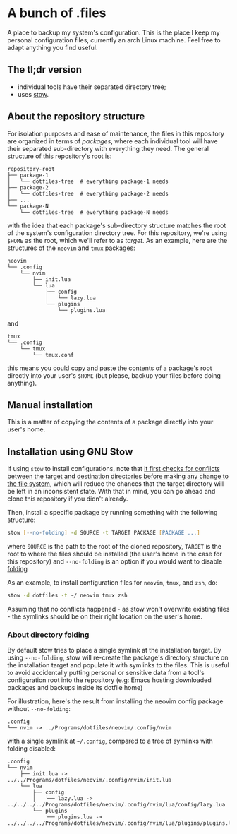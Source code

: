 # A bunch of .files

A place to backup my system's configuration. This is the place I keep my personal
configuration files, currently an arch Linux machine. Feel free to adapt anything you
find useful.

## The tl;dr version

* individual tools have their separated directory tree;
* uses [stow][stow].

## About the repository structure

For isolation purposes and ease of maintenance, the files in this repository are
organized in terms of *packages*, where each individual tool will have their separated
sub-directory with everything they need. The general structure of this repository's root
is:

```text
repository-root
├── package-1
│   └── dotfiles-tree  # everything package-1 needs
├── package-2
│   └── dotfiles-tree  # everything package-2 needs
├── ...
└── package-N
    └── dotfiles-tree  # everything package-N needs
```

with the idea that each package's sub-directory structure matches the root of the system's
configuration directory tree. For this repository, we're using `$HOME` as the root, which
we'll refer to as *target*. As an example, here are the structures of the `neovim` and
`tmux` packages:

```text
neovim
└── .config
    └── nvim
        ├── init.lua
        └── lua
            ├── config
            │   └── lazy.lua
            └── plugins
                └── plugins.lua
```

and

```text
tmux
└── .config
    └── tmux
        └── tmux.conf
```

this means you could copy and paste the contents of a package's root directly into your
user's `$HOME` (but please, backup your files before doing anything).

## Manual installation

This is a matter of copying the contents of a package directly into your user's home.

## Installation using GNU Stow

If using `stow` to install configurations, note that [it first checks for conflicts
between the target and destination directories before making any change to the file
system][deferred-op], which will reduce the chances that the target directory will be left
in an inconsistent state. With that in mind, you can go ahead and clone this repository if
you didn't already.

Then, install a specific package by running something with the following structure:

```zsh
stow [--no-folding] -d SOURCE -t TARGET PACKAGE [PACKAGE ...]
```

where `SOURCE` is the path to the root of the cloned repository, `TARGET` is the root to
where the files should be installed (the user's home in the case for this repository) and
`--no-folding` is an option if you would want to disable
[folding](#about-directory-folding)

As an example, to install configuration files for `neovim`, `tmux`, and `zsh`, do:

```zsh
stow -d dotfiles -t ~/ neovim tmux zsh
```

Assuming that no conflicts happened - as stow won't overwrite existing files - the
symlinks should be on their right location on the user's home.

### About directory folding

By default stow tries to place a single symlink at the installation target. By using
`--no-folding`, stow will re-create the package's directory structure on the installation
target and populate it with symlinks to the files. This is useful to avoid accidentally
putting personal or sensitive data from a tool's configuration root into the repository
(e.g: Emacs hosting downloaded packages and backups inside its dotfile home)

For illustration, here's the result from installing the neovim config package without
`--no-folding`:

```text
.config
└── nvim -> ../Programs/dotfiles/neovim/.config/nvim
```

with a single symlink at `~/.config`, compared to a tree of symlinks with folding
disabled:

```text
.config
└── nvim
    ├── init.lua -> ../../Programs/dotfiles/neovim/.config/nvim/init.lua
    └── lua
        ├── config
        │   └── lazy.lua -> ../../../../Programs/dotfiles/neovim/.config/nvim/lua/config/lazy.lua
        └── plugins
            └── plugins.lua -> ../../../../Programs/dotfiles/neovim/.config/nvim/lua/plugins/plugins.lua
```

[stow]: https://www.gnu.org/software/stow/
[deferred-op]: https://www.gnu.org/software/stow/manual/stow.html#Deferred-Operation-1

